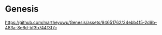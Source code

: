 # Genesis

https://github.com/martheyuwu/Genesis/assets/94651762/34ebb4f5-2d9b-483a-8e6d-bf3b744f3f7c

